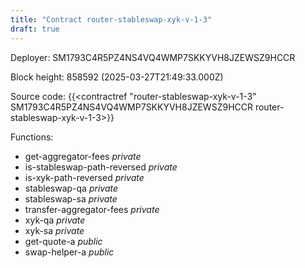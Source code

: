 ```yaml
---
title: "Contract router-stableswap-xyk-v-1-3"
draft: true
---
```

Deployer: SM1793C4R5PZ4NS4VQ4WMP7SKKYVH8JZEWSZ9HCCR


 



Block height: 858592 (2025-03-27T21:49:33.000Z)

Source code: {{<contractref "router-stableswap-xyk-v-1-3" SM1793C4R5PZ4NS4VQ4WMP7SKKYVH8JZEWSZ9HCCR router-stableswap-xyk-v-1-3>}}

Functions:

* get-aggregator-fees _private_
* is-stableswap-path-reversed _private_
* is-xyk-path-reversed _private_
* stableswap-qa _private_
* stableswap-sa _private_
* transfer-aggregator-fees _private_
* xyk-qa _private_
* xyk-sa _private_
* get-quote-a _public_
* swap-helper-a _public_

